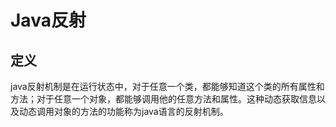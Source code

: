 
# Java反射

## 定义
java反射机制是在运行状态中，对于任意一个类，都能够知道这个类的所有属性和方法；对于任意一个对象，都能够调用他的任意方法和属性。这种动态获取信息以及动态调用对象的方法的功能称为java语言的反射机制。


